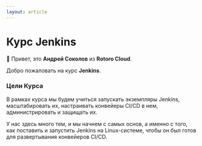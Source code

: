 ```yaml
---
layout: article
---
```


# Курс Jenkins

:wave: Привет, это **Андрей Соколов** из **Rotoro Cloud**.

Добро пожаловать на курс **Jenkins**.

### Цели Курса

В рамках курса мы будем учиться запускать экземпляры Jenkins, масштабировать их, настраивать конвейеры CI/CD в нем, администрировать и защищать их.

У нас здесь много тем, и мы начнем с самых основ, а именно с того, как поставить и запустить Jenkins на Linux-системе, чтобы он был готов для развертывания конвейеров CI/CD.
